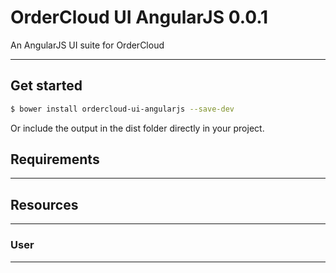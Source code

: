 # OrderCloud UI AngularJS 0.0.1
An AngularJS UI suite for OrderCloud
***

## Get started

```sh
$ bower install ordercloud-ui-angularjs --save-dev
```

Or include the output in the dist folder directly in your project.

## Requirements

***

## Resources

***

### User

***


